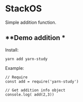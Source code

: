 # StackOS

Simple addition function.

## **Demo addition *

Install:

    yarn add yarn-study


Example:

    // Require
    const add = require('yarn-study')

    // Get addition info object
    console.log( add(2,3))

